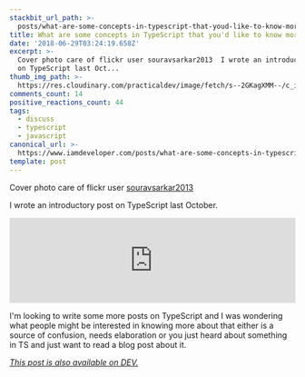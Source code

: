 ```yaml
---
stackbit_url_path: >-
  posts/what-are-some-concepts-in-typescript-that-youd-like-to-know-more-about-noo
title: What are some concepts in TypeScript that you'd like to know more about?
date: '2018-06-29T03:24:19.658Z'
excerpt: >-
  Cover photo care of flickr user souravsarkar2013  I wrote an introductory post
  on TypeScript last Oct...
thumb_img_path: >-
  https://res.cloudinary.com/practicaldev/image/fetch/s--2GKagXMM--/c_imagga_scale,f_auto,fl_progressive,h_420,q_auto,w_1000/https://thepracticaldev.s3.amazonaws.com/i/luvah6kr7f6vetiiqaxg.jpg
comments_count: 14
positive_reactions_count: 44
tags:
  - discuss
  - typescript
  - javascript
canonical_url: >-
  https://www.iamdeveloper.com/posts/what-are-some-concepts-in-typescript-that-youd-like-to-know-more-about-noo/
template: post
---
```



Cover photo care of flickr user [souravsarkar2013](https://www.flickr.com/photos/92053900@N03/16659546550/in/photolist-ro9wMd-WRZ2wD-26tFjL-22MBhkt-7mQhsN-9qQG62-891kTk-9tFtFC-4bnx2A-EC1Csj-9jzmL-hFH47m-qSZ3ba-s7pWuD-dH8jXj-TgEWvv-5X7HHc-6D7weu-HXBVQ7-VU7PKK-WwKHHz-23orEgj-7L79sg-4iULmP-7bQgqX-UsK3vf-CQXZzb-oDGZ6o-23EYnMb-23KMSu1-cGReY-21naAZd-5BWfgi-nLoZU1-awFL43-8T6uBf-CX29jx-nGs91v-Tkj9GH-E5sx6n-24rxy13-eXxBbN-4TPUa4-4NMzmm-pcWZGc-bye7RN-muNzJP-4xVA2H-hMf6u5-dNEZD2)

I wrote an introductory post on TypeScript last October.


<iframe class="liquidTag" src="https://dev.to/embed/link?args=https%3A%2F%2Fdev.to%2Fnickytonline%2Fwhy-you-might-want-to-consider-using-typescript-6j3" style="border: 0; width: 100%;"></iframe>


I'm looking to write some more posts on TypeScript and I was wondering what people might be interested in knowing more about that either is a source of confusion, needs elaboration or you just heard about something in TS and just want to read a blog post about it.

*[This post is also available on DEV.](https://dev.to/nickytonline/what-are-some-concepts-in-typescript-that-youd-like-to-know-more-about-noo)*


<script>
const parent = document.getElementsByTagName('head')[0];
const script = document.createElement('script');
script.type = 'text/javascript';
script.src = 'https://cdnjs.cloudflare.com/ajax/libs/iframe-resizer/4.1.1/iframeResizer.min.js';
script.charset = 'utf-8';
script.onload = function() {
    window.iFrameResize({}, '.liquidTag');
};
parent.appendChild(script);
</script>    
